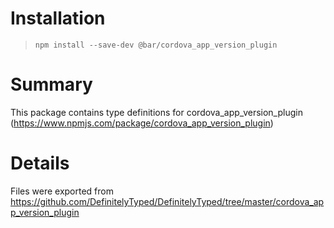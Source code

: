 # Installation

> `npm install --save-dev @bar/cordova_app_version_plugin`

# Summary
This package contains type definitions for cordova_app_version_plugin (https://www.npmjs.com/package/cordova_app_version_plugin)

# Details
Files were exported from https://github.com/DefinitelyTyped/DefinitelyTyped/tree/master/cordova_app_version_plugin
